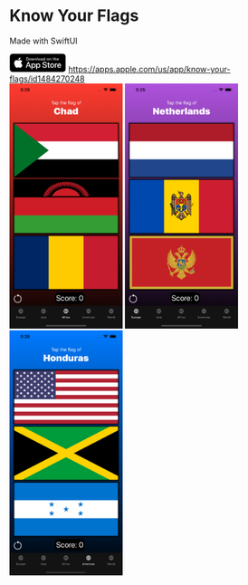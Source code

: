 # Know Your Flags
Made with SwiftUI

<img src="images/appstore.png" width="100"> https://apps.apple.com/us/app/know-your-flags/id1484270248
<br>
<img src="images/Africa.png" width="200">
<img src="images/Europe.png" width="200">
<img src="images/Americas.png" width="200">
